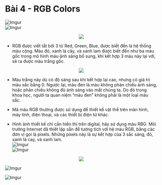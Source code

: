 # Bài 4 - RGB Colors  
![Imgur](https://i.imgur.com/E5XZ6GP.jpg)  
![Imgur](https://i.imgur.com/eH9r3ur.png)
<p align="center">
  <img src="https://i.imgur.com/DUNgu2w.jpg">
</p>

* RGB được viết tắt bởi 3 từ Red, Green, Blue, được biết đến là hệ thống màu cộng. Màu đỏ, xanh lá cây, và xanh lam được biết đến như ba màu gốc trong mô hình màu ánh sáng bổ sung, khi kết hợp 3 màu này lại với, sẽ ra được màu trắng gốc.  

<p align="center">
  <img src="https://i.imgur.com/hUMawhd.jpg">
</p>

* Màu trắng này dù có độ sáng sau khi kết hợp lại cao, nhưng có giá trị màu sắc bằng 0. Ngược lại, màu đen là màu không phản chiếu ánh sáng, hoặc phản chiếu không đủ ánh sáng vào mắt chúng ta. Do đó trong khoa học, người ta quan niệm “màu đen” không phải là một loại màu sắc.

* Mã màu RGB thường được sử dụng để thiết kế vật thể trên màn hình, máy tính, điện thoại, và các thiết bị điện tử khác.

*  Hình ảnh thiết kế chỉ cần hiển thị trên digital, hãy sử dụng màu RBG. Môi trường Internet đã thiết lập sẵn để tương tích với hệ màu RGB, bằng các đơn vị gọi là pixels. Những pixels này là sự kết hợp của 3 sắc sáng, đỏ, xanh lá cay, và xanh lam.  
![Imgur](https://i.imgur.com/U3HMq04.png)  
![Imgur](https://i.imgur.com/F259jvP.png)
<p align="center">
  <img src="https://i.imgur.com/5W4HJWx.png">
</p>  

![Imgur](https://i.imgur.com/IUw0Nd8.png) 
 
![Imgur](https://i.imgur.com/IZFwrng.png)